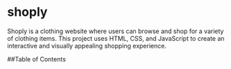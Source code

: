 # shoply
Shoply is a clothing website where users can browse and shop for a variety of clothing items. This project uses HTML, CSS, and JavaScript to create an interactive and visually appealing shopping experience. 

##Table of Contents
